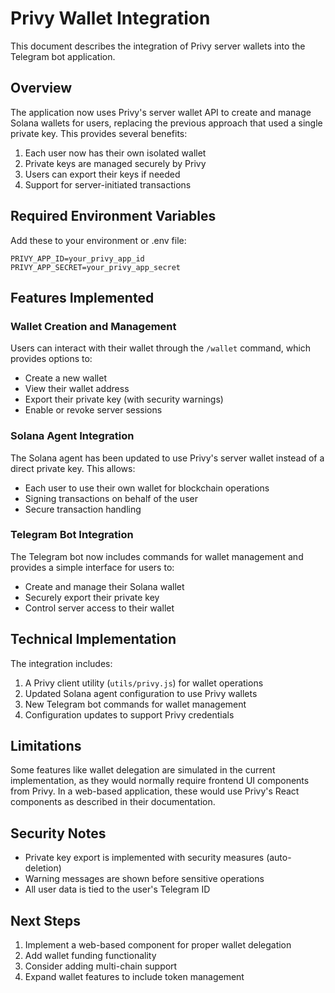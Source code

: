 # Privy Wallet Integration

This document describes the integration of Privy server wallets into the Telegram bot application.

## Overview

The application now uses Privy's server wallet API to create and manage Solana wallets for users, replacing the previous approach that used a single private key. This provides several benefits:

1. Each user now has their own isolated wallet
2. Private keys are managed securely by Privy
3. Users can export their keys if needed
4. Support for server-initiated transactions

## Required Environment Variables

Add these to your environment or .env file:

```
PRIVY_APP_ID=your_privy_app_id
PRIVY_APP_SECRET=your_privy_app_secret
```

## Features Implemented

### Wallet Creation and Management

Users can interact with their wallet through the `/wallet` command, which provides options to:
- Create a new wallet
- View their wallet address
- Export their private key (with security warnings)
- Enable or revoke server sessions

### Solana Agent Integration

The Solana agent has been updated to use Privy's server wallet instead of a direct private key. This allows:
- Each user to use their own wallet for blockchain operations
- Signing transactions on behalf of the user
- Secure transaction handling

### Telegram Bot Integration

The Telegram bot now includes commands for wallet management and provides a simple interface for users to:
- Create and manage their Solana wallet
- Securely export their private key
- Control server access to their wallet

## Technical Implementation

The integration includes:

1. A Privy client utility (`utils/privy.js`) for wallet operations
2. Updated Solana agent configuration to use Privy wallets
3. New Telegram bot commands for wallet management
4. Configuration updates to support Privy credentials

## Limitations

Some features like wallet delegation are simulated in the current implementation, as they would normally require frontend UI components from Privy. In a web-based application, these would use Privy's React components as described in their documentation.

## Security Notes

- Private key export is implemented with security measures (auto-deletion)
- Warning messages are shown before sensitive operations
- All user data is tied to the user's Telegram ID

## Next Steps

1. Implement a web-based component for proper wallet delegation
2. Add wallet funding functionality
3. Consider adding multi-chain support
4. Expand wallet features to include token management 